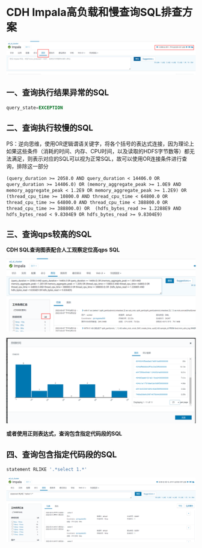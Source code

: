# CDH Impala高负载和慢查询SQL排查方案


![1671783266928-4](resources/images/CDH-Impala高负载和慢查询SQL排查方案/1671783266928-4.png)



## 一、查询执行结果异常的SQL

```SQL
query_state=EXCEPTION
```



## 二、查询执行较慢的SQL

PS：逆向思维，使用OR逻辑谓语关键字，将各个括号的表达式连接，因为理论上如果这些条件（消耗的时间、内存、CPU时间，以及读取的HDFS字节数等）都无法满足，则表示对应的SQL可以视为正常SQL，故可以使用OR连接条件进行查询，排除这一部分

```Assembly%20language
(query_duration >= 2058.0 AND query_duration < 14406.0 OR query_duration >= 14406.0) OR (memory_aggregate_peak >= 1.0E9 AND memory_aggregate_peak < 1.2E9 OR memory_aggregate_peak >= 1.2E9) OR (thread_cpu_time >= 10800.0 AND thread_cpu_time < 64800.0 OR thread_cpu_time >= 64800.0 AND thread_cpu_time < 388800.0 OR thread_cpu_time >= 388800.0) OR  (hdfs_bytes_read >= 1.2288E9 AND hdfs_bytes_read < 9.8304E9 OR hdfs_bytes_read >= 9.8304E9)
```



## 三、查询qps较高的SQL

**CDH SQL查询图表配合人工观察定位高qps** **SQL**

![1671783266922-1](resources/images/CDH-Impala高负载和慢查询SQL排查方案/1671783266922-1.png)


![1671783266922-2](resources/images/CDH-Impala高负载和慢查询SQL排查方案/1671783266922-2.png)

**或者使用正则表达式，查询包含指定代码段的SQL**



## 四、查询包含指定代码段的SQL

```SQL
statement RLIKE '.*select 1.*'
```

![1671783266922-3](resources/images/CDH-Impala高负载和慢查询SQL排查方案/1671783266922-3.png)